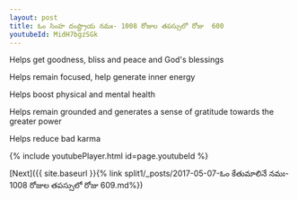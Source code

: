 ```yaml
---
layout: post
title: ఓం సింహ దంష్ట్రాయ నమః- 1008 రోజుల తపస్సులో రోజు  600
youtubeId: MidH7bgzSGk
---
```

 
 
Helps get goodness, bliss and peace and God's blessings
 
Helps remain focused, help generate inner energy 
 
Helps boost physical and mental health 
 
Helps remain grounded and generates a sense of gratitude towards the greater power 
 
Helps reduce bad karma
 
 
 
 


{% include youtubePlayer.html id=page.youtubeId %}
 
[Next]({{ site.baseurl }}{% link  split1/_posts/2017-05-07-ఓం కేతుమాలినే నమః- 1008 రోజుల తపస్సులో రోజు  609.md%})
 
